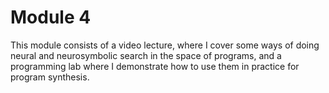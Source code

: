 # Module 4

This module consists of a video lecture, where I cover some ways of doing neural and neurosymbolic search in the space of programs, and a programming lab where I demonstrate how to use them in practice for program synthesis.

